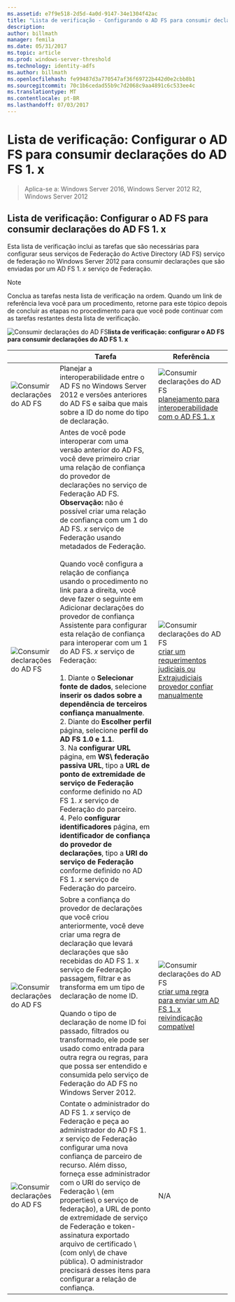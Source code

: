 ```yaml
---
ms.assetid: e7f9e518-2d5d-4a0d-9147-34e1304f42ac
title: "Lista de verificação - Configurando o AD FS para consumir declarações do AD FS 1. x"
description: 
author: billmath
manager: femila
ms.date: 05/31/2017
ms.topic: article
ms.prod: windows-server-threshold
ms.technology: identity-adfs
ms.author: billmath
ms.openlocfilehash: fe99487d3a770547af36f69722b442d0e2cbb8b1
ms.sourcegitcommit: 70c1b6cedad55b9c7d2068c9aa4891c6c533ee4c
ms.translationtype: MT
ms.contentlocale: pt-BR
ms.lasthandoff: 07/03/2017
---
```

# <a name="checklist-configuring-ad-fs--to-consume-claims-from-ad-fs-1x"></a>Lista de verificação: Configurar o AD FS para consumir declarações do AD FS 1. x

>Aplica-se a: Windows Server 2016, Windows Server 2012 R2, Windows Server 2012
  
## <a name="checklist-configuring-ad-fs-to-consume-claims-from-ad-fs-1x"></a>Lista de verificação: Configurar o AD FS para consumir declarações do AD FS 1. x  
Esta lista de verificação inclui as tarefas que são necessárias para configurar seus serviços de Federação do Active Directory \(AD FS\) serviço de federação no Windows Server 2012 para consumir declarações que são enviadas por um AD FS 1. *x* serviço de Federação.  
  
> [!NOTE]  
> Conclua as tarefas nesta lista de verificação na ordem. Quando um link de referência leva você para um procedimento, retorne para este tópico depois de concluir as etapas no procedimento para que você pode continuar com as tarefas restantes desta lista de verificação.  
  
![Consumir declarações do AD FS](media/2b05dce3-938f-4168-9b8f-1f4398cbdb9b.gif)**lista de verificação: configurar o AD FS para consumir declarações do AD FS 1. x**  
  
||Tarefa|Referência|  
|-|--------|-------------|  
|![Consumir declarações do AD FS](media/icon_checkboxo.gif)|Planejar a interoperabilidade entre o AD FS no Windows Server 2012 e versões anteriores do AD FS e saiba que mais sobre a ID do nome do tipo de declaração.|![Consumir declarações do AD FS](media/faa393df-4856-4431-9eda-4f4e5be72a90.gif)[planejamento para interoperabilidade com o AD FS 1. x](https://technet.microsoft.com/library/ff678040.aspx)|  
|![Consumir declarações do AD FS](media/icon_checkboxo.gif)|Antes de você pode interoperar com uma versão anterior do AD FS, você deve primeiro criar uma relação de confiança do provedor de declarações no serviço de Federação AD FS. **Observação:** não é possível criar uma relação de confiança com um 1 do AD FS. *x* serviço de Federação usando metadados de Federação.<br /><br />Quando você configura a relação de confiança usando o procedimento no link para a direita, você deve fazer o seguinte em Adicionar declarações do provedor de confiança Assistente para configurar esta relação de confiança para interoperar com um 1 do AD FS. *x* serviço de Federação:<br /><br />1. Diante o **Selecionar fonte de dados**, selecione **inserir os dados sobre a dependência de terceiros confiança manualmente**.<br />2. Diante do **Escolher perfil** página, selecione **perfil do AD FS 1.0 e 1.1**.<br />3. Na **configurar URL** página, em **WS\ federação passiva URL**, tipo a **URL de ponto de extremidade de serviço de Federação** conforme definido no AD FS 1. *x* serviço de Federação do parceiro.<br />4. Pelo **configurar identificadores** página, em **identificador de confiança do provedor de declarações**, tipo a **URI do serviço de Federação** conforme definido no AD FS 1. *x* serviço de Federação do parceiro.|![Consumir declarações do AD FS](media/faa393df-4856-4431-9eda-4f4e5be72a90.gif)[criar um requerimentos judiciais ou Extrajudiciais provedor confiar manualmente](../../ad-fs/operations/Create-a-Claims-Provider-Trust.md)|  
|![Consumir declarações do AD FS](media/icon_checkboxo.gif)|Sobre a confiança do provedor de declarações que você criou anteriormente, você deve criar uma regra de declaração que levará declarações que são recebidas do AD FS 1. x serviço de Federação passagem, filtrar e as transforma em um tipo de declaração de nome ID.<br /><br />Quando o tipo de declaração de nome ID foi passado, filtrados ou transformado, ele pode ser usado como entrada para outra regra ou regras, para que possa ser entendido e consumida pelo serviço de Federação do AD FS no Windows Server 2012.|![Consumir declarações do AD FS](media/faa393df-4856-4431-9eda-4f4e5be72a90.gif)[criar uma regra para enviar um AD FS 1. x reivindicação compatível](../../ad-fs/operations/Create-a-Rule-to-Send-an-AD-FS-1x-Compatible-Claim.md)|  
|![Consumir declarações do AD FS](media/icon_checkboxo.gif)|Contate o administrador do AD FS 1. *x* serviço de Federação e peça ao administrador do AD FS 1. *x* serviço de Federação configurar uma nova confiança de parceiro de recurso. Além disso, forneça esse administrador com o URI do serviço de Federação \ (em properties\ o serviço de federação), a URL de ponto de extremidade de serviço de Federação e token\-assinatura exportado arquivo de certificado \ (com only\ de chave pública). O administrador precisará desses itens para configurar a relação de confiança.|N\/A|  
  

